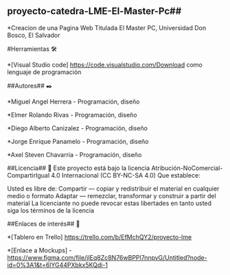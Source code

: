 ## proyecto-catedra-LME-El-Master-Pc##

*Creacion de una Pagina Web Titulada El Master PC,  Universidad Don Bosco, El Salvador

#Herramientas 🛠️

*[Visual Studio code] https://code.visualstudio.com/Download   como lenguaje de programación

##Autores## ✒️

*Miguel Angel Herrera - Programación, diseño

*Elmer Rolando Rivas - Programación, diseño

*Diego Alberto Canizalez - Programación, diseño

*Jorge Enrique Panamelo - Programación, diseño

*Axel Steven Chavarria - Programación, diseño



##Licencia## 📄
Este proyecto está bajo la licencia Atribución-NoComercial-CompartirIgual 4.0 Internacional (CC BY-NC-SA 4.0) Que establece:

Usted es libre de: Compartir — copiar y redistribuir el material en cualquier medio o formato Adaptar — remezclar, transformar y construir a partir del material La licenciante no puede revocar estas libertades en tanto usted siga los términos de la licencia



##Enlaces de interés## 👀

*[Tablero en Trello] https://trello.com/b/EfMchQY2/proyecto-lme

*[Enlace a Mockups] - https://www.figma.com/file/jIEq8Zc8N76wBPPl7nnpvG/Untitled?node-id=0%3A1&t=6lYG44PXbkx5KQdi-1

